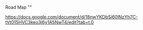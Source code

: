 Road Map ""

https://docs.google.com/document/d/18nwYKDbSi60lNzYh7C-tVt015HVC3keo3j6y1A5NwT4/edit?tab=t.0